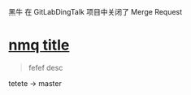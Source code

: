 

黑牛 在 GitLabDingTalk 项目中关闭了 Merge Request

# [ nmq title ](http://gitlab.xxxxxxx.com/server/xyz/GitLabDingTalk/merge_requests/1)

> fefef desc

tetete -> master



